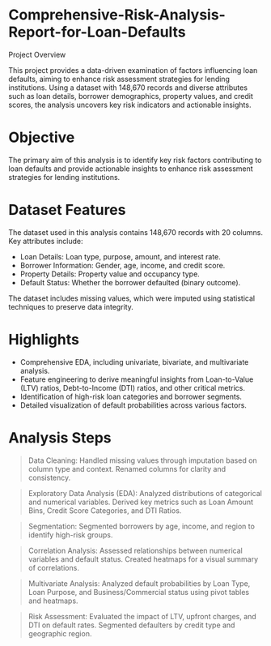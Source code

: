 # Comprehensive-Risk-Analysis-Report-for-Loan-Defaults

Project Overview

This project provides a data-driven examination of factors influencing loan defaults, aiming to enhance risk assessment strategies for lending institutions. Using a dataset with 148,670 records and diverse attributes such as loan details, borrower demographics, property values, and credit scores, the analysis uncovers key risk indicators and actionable insights.

# Objective

The primary aim of this analysis is to identify key risk factors contributing to loan defaults and provide actionable insights to enhance risk assessment strategies for lending institutions.

# Dataset Features

The dataset used in this analysis contains 148,670 records with 20 columns. Key attributes include:

* Loan Details: Loan type, purpose, amount, and interest rate.
* Borrower Information: Gender, age, income, and credit score.
* Property Details: Property value and occupancy type.
* Default Status: Whether the borrower defaulted (binary outcome).

The dataset includes missing values, which were imputed using statistical techniques to preserve data integrity.

# Highlights

* Comprehensive EDA, including univariate, bivariate, and multivariate analysis.
* Feature engineering to derive meaningful insights from Loan-to-Value (LTV) ratios, Debt-to-Income (DTI) ratios, and other critical metrics.
* Identification of high-risk loan categories and borrower segments.
* Detailed visualization of default probabilities across various factors.

# Analysis Steps

> Data Cleaning:
Handled missing values through imputation based on column type and context.
Renamed columns for clarity and consistency.

> Exploratory Data Analysis (EDA):
Analyzed distributions of categorical and numerical variables.
Derived key metrics such as Loan Amount Bins, Credit Score Categories, and DTI Ratios.

> Segmentation:
Segmented borrowers by age, income, and region to identify high-risk groups.

> Correlation Analysis:
Assessed relationships between numerical variables and default status.
Created heatmaps for a visual summary of correlations.

> Multivariate Analysis:
Analyzed default probabilities by Loan Type, Loan Purpose, and Business/Commercial status using pivot tables and heatmaps.

> Risk Assessment:
Evaluated the impact of LTV, upfront charges, and DTI on default rates.
Segmented defaulters by credit type and geographic region.


